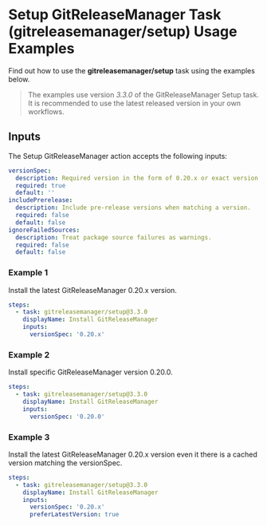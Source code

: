 # Setup GitReleaseManager Task (gitreleasemanager/setup) Usage Examples

Find out how to use the **gitreleasemanager/setup** task using the examples below.

> The examples use version _3.3.0_ of the GitReleaseManager Setup task.  It is recommended to use the latest released version in your own workflows.

## Inputs

The Setup GitReleaseManager action accepts the following inputs:

```yaml
versionSpec:
  description: Required version in the form of 0.20.x or exact version like 0.20.0.
  required: true
  default: ''
includePrerelease:
  description: Include pre-release versions when matching a version.
  required: false
  default: false
ignoreFailedSources:
  description: Treat package source failures as warnings.
  required: false
  default: false
```

### Example 1

Install the latest GitReleaseManager 0.20.x version.

```yaml
steps:
  - task: gitreleasemanager/setup@3.3.0
    displayName: Install GitReleaseManager
    inputs:
      versionSpec: '0.20.x'
```

### Example 2

Install specific GitReleaseManager version 0.20.0.

```yaml
steps:
  - task: gitreleasemanager/setup@3.3.0
    displayName: Install GitReleaseManager
    inputs:
      versionSpec: '0.20.0'
```

### Example 3

Install the latest GitReleaseManager 0.20.x version even it there is a cached version matching the versionSpec.

```yaml
steps:
  - task: gitreleasemanager/setup@3.3.0
    displayName: Install GitReleaseManager
    inputs:
      versionSpec: '0.20.x'
      preferLatestVersion: true
```
